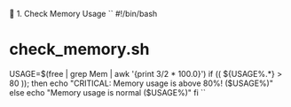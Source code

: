 🔹 1. Check Memory Usage
``
#!/bin/bash
# check_memory.sh
USAGE=$(free | grep Mem | awk '{print $3/$2 * 100.0}')
if (( ${USAGE%.*} > 80 )); then
  echo "CRITICAL: Memory usage is above 80%! ($USAGE%)"
else
  echo "Memory usage is normal ($USAGE%)"
fi
``
